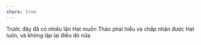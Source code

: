 ```yaml
---
share: true
---
```

Trước đây đã có nhiều lần 
Hat muốn Thảo phải hiểu và chấp nhận được Hat luôn, và không lặp lại điều đó nữa